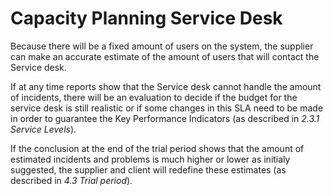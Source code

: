 # Capacity Planning Service Desk

Because there will be a fixed amount of users on the system, the supplier can make an accurate estimate of the amount of users that will contact the Service desk.

If at any time reports show that the Service desk cannot handle the amount of incidents, there will be an evaluation to decide if the budget for the service desk is still realistic or if some changes in this SLA need to be made in order to guarantee the Key Performance Indicators (as described in _2.3.1 Service Levels_).

If the conclusion at the end of the trial period shows that the amount of estimated incidents and problems is much higher or lower as initialy suggested, the supplier and client will redefine these estimates (as described in _4.3 Trial period_).

